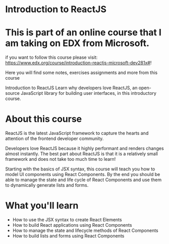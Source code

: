 # Introduction to ReactJS
# This is part of an online course that I am taking on EDX from Microsoft.
if you want to follow this course please visit:
https://www.edx.org/course/introduction-reactjs-microsoft-dev281x#!

Here you will find some notes, exercises assignments and more from this course

Introduction to ReactJS Learn why developers love ReactJS, an open-source JavaScript library for building user interfaces, in this introductory course.

# About this course
ReactJS is the latest JavaScript framework to capture the hearts and attention of the frontend developer community.

Developers love ReactJS because it highly performant and renders changes almost instantly. The best part about ReactJS is that it is a relatively small framework and does not take too much time to learn!

Starting with the basics of JSX syntax, this course will teach you how to model UI components using React Components. By the end you should be able to manage the state and life cycle of React Components and use them to dynamically generate lists and forms.


# What you'll learn
- How to use the JSX syntax to create React Elements
- How to build React applications using React Components
- How to manage the state and lifecycle methods of React Components
- How to build lists and forms using React Components